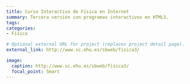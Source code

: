 ```yaml
---
title: Curso Interactivo de Física en Internet
summary: Tercera versión con programas interactivos en HTML5.
tags:
categories:
- Física

# Optional external URL for project (replaces project detail page).
external_link: http://www.sc.ehu.es/sbweb/fisica3/

image:
  caption: http://www.sc.ehu.es/sbweb/fisica3/
  focal_point: Smart
---
```

